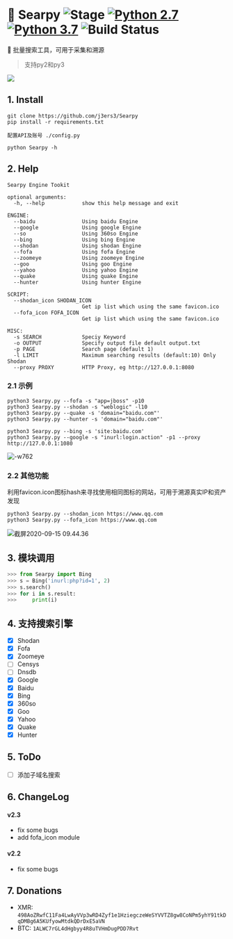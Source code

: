 # 🥀 Searpy ![Stage](https://img.shields.io/badge/Release-STABLE-brightgreen.svg) [![Python 2.7](https://img.shields.io/badge/Python-2.7-yellow.svg)](http://www.python.org/download/) [![Python 3.7](https://img.shields.io/badge/Python-3.7-yellow.svg)](http://www.python.org/download/) ![Build Status](https://img.shields.io/badge/Version-2.3-red.svg)

🔧 批量搜索工具，可用于采集和溯源

> 支持py2和py3

![](media/16576896459839.jpg)



## 1. Install
```
git clone https://github.com/j3ers3/Searpy
pip install -r requirements.txt

配置API及账号 ./config.py

python Searpy -h
```


## 2. Help
```
Searpy Engine Tookit

optional arguments:
  -h, --help            show this help message and exit

ENGINE:
  --baidu               Using baidu Engine
  --google              Using google Engine
  --so                  Using 360so Engine
  --bing                Using bing Engine
  --shodan              Using shodan Engine
  --fofa                Using fofa Engine
  --zoomeye             Using zoomeye Engine
  --goo                 Using goo Engine
  --yahoo               Using yahoo Engine
  --quake               Using quake Engine
  --hunter              Using hunter Engine

SCRIPT:
  --shodan_icon SHODAN_ICON
                        Get ip list which using the same favicon.ico
  --fofa_icon FOFA_ICON
                        Get ip list which using the same favicon.ico

MISC:
  -s SEARCH             Speciy Keyword
  -o OUTPUT             Specify output file default output.txt
  -p PAGE               Search page (default 1)
  -l LIMIT              Maximum searching results (default:10) Only Shodan
  --proxy PROXY         HTTP Proxy, eg http://127.0.0.1:8080
```

### 2.1 示例
```
python3 Searpy.py --fofa -s "app=jboss" -p10
python3 Searpy.py --shodan -s "weblogic" -l10 
python3 Searpy.py --quake -s 'domain="baidu.com"'
python3 Searpy.py --hunter -s 'domain="baidu.com"'

python3 Searpy.py --bing -s 'site:baidu.com'
python3 Searpy.py --google -s "inurl:login.action" -p1 --proxy http://127.0.0.1:1080

```

![-w762](media/16001347790190.jpg)


###  2.2 其他功能
利用favicon.icon图标hash来寻找使用相同图标的网站，可用于溯源真实IP和资产发现

```
python3 Searpy.py --shodan_icon https://www.qq.com
python3 Searpy.py --fofa_icon https://www.qq.com
```

![截屏2020-09-15 09.44.36](media/%E6%88%AA%E5%B1%8F2020-09-15%2009.44.36.png)


## 3. 模块调用
```python
>>> from Searpy import Bing
>>> s = Bing('inurl:php?id=1', 2)
>>> s.search()
>>> for i in s.result:
>>>     print(i)
```

## 4. 支持搜索引擎
- [x] Shodan
- [x] Fofa
- [x] Zoomeye
- [ ] Censys
- [ ] Dnsdb
- [x] Google
- [x] Baidu
- [x] Bing
- [x] 360so
- [x] Goo
- [x] Yahoo
- [x] Quake
- [x] Hunter

## 5. ToDo
- [ ] 添加子域名搜索

## 6. ChangeLog
#### v2.3 
- fix some bugs
- add fofa_icon module

#### v2.2 
- fix some bugs

## 7. Donations
* XMR: `498AoZRwfC11Fa4LwAyVVp3wRD4Zyf1e1HziegczeWeSYVVTZ8gw8CoNPm5yhY91tkDqDMBg6A5KUfyowMtdkQDrDxE5aVN`
* BTC: `1ALWC7rGL4dHgbyy4R8uTVHmDugPDD7Rvt`


